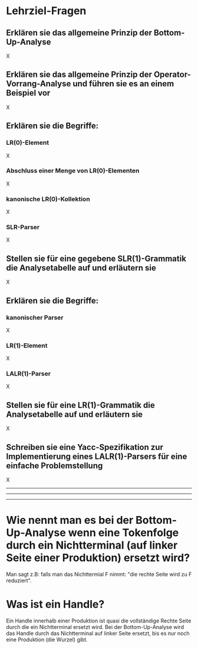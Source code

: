 # Lehrziel-Fragen
## Erklären sie das allgemeine Prinzip der Bottom-Up-Analyse
X

## Erklären sie das allgemeine Prinzip der Operator-Vorrang-Analyse und führen sie es an einem Beispiel vor
X

## Erklären sie die Begriffe:
### LR(0)-Element
X

### Abschluss einer Menge von LR(0)-Elementen
X

### kanonische LR(0)-Kollektion
X

### SLR-Parser
X

## Stellen sie für eine gegebene SLR(1)-Grammatik die Analysetabelle auf und erläutern sie
X

## Erklären sie die Begriffe:
### kanonischer Parser
X

### LR(1)-Element
X

### LALR(1)-Parser
X

## Stellen sie für eine LR(1)-Grammatik die Analysetabelle auf und erläutern sie
X

## Schreiben sie eine Yacc-Spezifikation zur Implementierung eines LALR(1)-Parsers für eine einfache Problemstellung
X

---
---
---

# Wie nennt man es bei der Bottom-Up-Analyse wenn eine Tokenfolge durch ein Nichtterminal (auf linker Seite einer Produktion) ersetzt wird?
Man sagt z.B: falls man das Nichttermial F nimmt: "die rechte Seite wird zu F reduziert".

# Was ist ein Handle?
Ein Handle innerhalb einer Produktion ist quasi die vollständige Rechte Seite durch die ein Nichtterminal ersetzt wird. Bei der Bottom-Up-Analyse wird das Handle durch das Nichtterminal auf linker Seite ersetzt, bis es nur noch eine Produktion (die Wurzel) gibt.